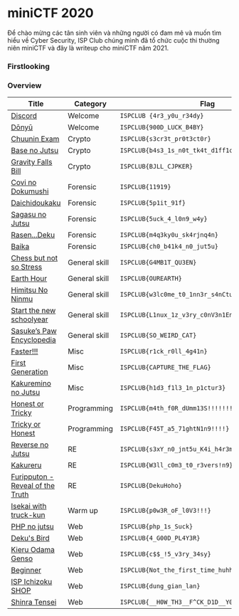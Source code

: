 # miniCTF 2020

Để chào mừng các tân sinh viên và những người có đam mê và muốn tìm hiểu về Cyber Security, ISP Club chúng mình đã tổ chức cuộc thi thường niên miniCTF và đây là writeup cho miniCTF năm 2021.

### Firstlooking  

### Overview
 | Title | Category | Flag
 | ------ | ------  | ------ |
 | [Discord](#) | Welcome |  `ISPCLUB {4r3_y0u_r34dy}` |
 | [Dōnyū](#) | Welcome | `ISPCLUB{900D_LUCK_B4BY}` |
 | [Chuunin Exam](#) |	Crypto	| `ISPCLUB{s3cr3t_pr0t3ct0r}` |
 | [Base no Jutsu](#) | Crypto |  `ISPCLUB{b4s3_1s_n0t_tk4t_d1ff1cult}` |
 | [Gravity Falls Bill](#) | Crypto |  `ISPCLUB{BJLL_CJPKER}` |
 | [Covi no Dokumushi](#) | Forensic | `ISPCLUB{11919}` |
 | [Daichidoukaku](#)| Forensic |  `ISPCLUB{5p1it_91f}` |
 | [Sagasu no Jutsu](#) | Forensic |  `ISPCLUB{5uck_4_l0n9_w4y}` |
 | [Rasen...Deku](#) | Forensic |`ISPCLUB{m4q3ky0u_sk4rjnq4n}` |
 | [Baika](#) | Forensic |  `ISPCLUB{ch0_b41k4_n0_jut5u}` |
 | [Chess but not so Stress](#) |General skill|`ISPCLUB{G4MB1T_QU3EN}` |
 | [Earth Hour](#) | General skill| `ISPCLUB{OUREARTH}` |
 | [Himitsu No Ninmu](/miniCTF2021/miniCTF2021_file/himitsu-no-nimu/README.md) | General skill| `ISPCLUB{w3lc0me_t0_1nn3r_s4nCtuM}` |
 | [Start the new schoolyear](#) | General skill |`ISPCLUB{L1nux_1z_v3ry_c0nV3n1EnT}` |
 | [Sasuke’s Paw Encyclopedia](#) | General skill | `ISPCLUB{SO_WEIRD_CAT}` |
 | [Faster!!!](#) |Misc | `ISPCLUB{r1ck_r0ll_4g41n}`|
 | [First Generation](#) | 	Misc | `ISPCLUB{CAPTURE_THE_FLAG}` |
 | [Kakuremino no Jutsu](#) | Misc |`ISPCLUB{h1d3_f1l3_1n_p1ctur3}`|
 | [Honest or Tricky](#) | Programming | `ISPCLUB{m4th_f0R_dUmm13S!!!!!!!}` |  
 | [Tricky or Honest](#) | Programming | `ISPCLUB{F45T_a5_71ghtN1n9!!!!}` |
 | [Reverse no Jutsu](#) | RE |`ISPCLUB{s3xY_n0_jnt5u_K4i_h4r3m}` |
 | [Kakureru](#) | RE |`ISPCLUB{W3ll_c0m3_t0_r3vers!n9}` |
 | [Furipputon - Reveal of the Truth](#) | RE  |`ISPCLUB{DekuHoho}`|
 | [Isekai with truck-kun](#) | Warm up |`ISPCLUB{p0w3R_oF_l0V3!!!}`|
 | [PHP no jutsu](#) | Web | `ISPCLUB{php_1s_Suck}`|
 | [Deku's Bird](#)  | Web | `ISPCLUB{4_G00D_PL4Y3R}`|
 | [Kieru Odama Genso](#) | Web | `ISPCLUB{c$$_!5_v3ry_34sy}`|
 | [Beginner](#) | Web | `ISPCLUB{Not_the_first_time_huhh??}`|
 | [ISP Ichizoku SHOP](#) | Web | `ISPCLUB{dung_gian_lan}`|
 | [Shinra Tensei](#) | Web | `ISPCLUB{__H0W_TH3__F^CK_D1D__Y0U_93t__F14G_????}`|
